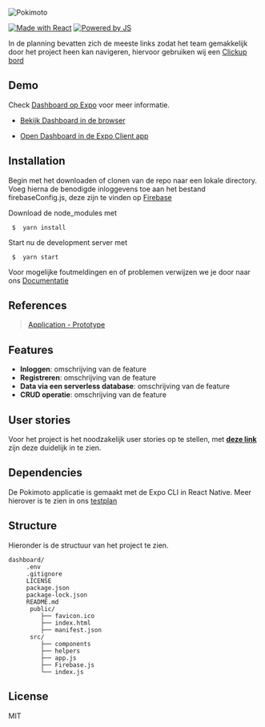 ![Pokimoto](https://i.imgur.com/xMLVK1C.jpg)

[![Made with React](https://img.shields.io/badge/Made%20with%20React-000000.svg?style=flat&logo=React&labelColor=000)](https://laravel.com/)
[![Powered by JS](https://img.shields.io/badge/Powered%20by%20JS-000000.svg?style=flat&logo=Javascript&labelColor=000)](https://www.php.net/)

In de planning bevatten zich de meeste links zodat het team gemakkelijk door het project heen kan navigeren, hiervoor gebruiken wij een [Clickup bord](https://share.clickup.com/l/h/4-6885851-1/fde2fdd53ee8d93)

## Demo

Check [Dashboard op Expo](https://expo.io/@wlaj/projects/Pokimotov1) voor meer informatie.

- [Bekijk Dashboard in de browser](https://expo.io/appetize-simulator?url=https://expo.io/@wlaj/Pokimotov1)

- [Open Dashboard in de Expo Client app](https://i.imgur.com/2wvl431.png)

## Installation

Begin met het downloaden of clonen van de repo naar een lokale directory. Voeg hierna de benodigde inloggevens toe aan het bestand firebaseConfig.js, deze zijn te vinden op [Firebase](https://console.firebase.google.com/u/0/project/robindashboard/settings/general/web:NjQwN2YwZDgtMDI5NC00NjUzLTkzYmUtNjRjMWEzYTM0OGUx) 

Download de node_modules met
```
 $  yarn install
```

Start nu de development server met
```
 $  yarn start
```


Voor mogelijke foutmeldingen en of problemen verwijzen we je door naar ons [Documentatie](https://doc.clickup.com/d/h/4dfbj-36/61c329e7efb5985)


## References
 
 > [Application - Prototype ]()
 
 

## Features

- **Inloggen**: omschrijving van de feature
- **Registreren**: omschrijving van de feature
- **Data via een serverless database**: omschrijving van de feature
- **CRUD operatie**: omschrijving van de feature

 
## User stories

Voor het project is het noodzakelijk user stories op te stellen, met **[deze link]()** zijn deze duidelijk in te zien.


## Dependencies

De Pokimoto applicatie is gemaakt met de Expo CLI in React Native. Meer hierover is te zien in ons [testplan]()


## Structure

Hieronder is de structuur van het project te zien. 

```
dashboard/
     .env
     .gitignore
     LICENSE
     package.json
     package-lock.json
     README.md
      public/
         ├── favicon.ico
         ├── index.html
         ├── manifest.json
      src/
         ├── components
         ├── helpers
         ├── app.js
         ├── Firebase.js
         └── index.js
```

## License

MIT
